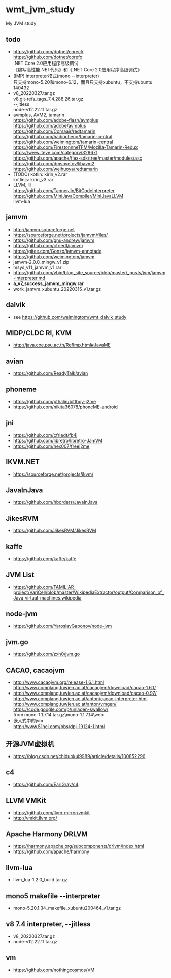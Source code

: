 # wmt_jvm_study
My JVM study

## todo  
* https://github.com/dotnet/coreclr  
https://github.com/dotnet/corefx  
.NET Core 2.0应用程序高级调试  
《编写高性能.NET代码》和《.NET Core 2.0应用程序高级调试》  
* (IMP) interpreter模式(mono --interpreter)  
只支持mono-5.20和mono-6.12，而且只支持xubuntu，不支持ubuntu 140432  
* v8_20220327.tar.gz  
v8.git-refs_tags_7.4.288.26.tar.gz  
--jitless  
node-v12.22.11.tar.gz  
* avmplus, AVM2, tamarin    
https://github.com/adobe-flash/avmplus  
https://github.com/adobe/avmplus  
https://github.com/Corsaair/redtamarin  
https://github.com/haibocheng/tamarin-central  
https://github.com/weimingtom/tamarin-central  
https://github.com/FirestonnneTFM/Mozilla-Tamarin-Redux  
https://www.iteye.com/category/328671  
https://github.com/apache/flex-sdk/tree/master/modules/asc  
https://github.com/dmsovetov/libavm2  
https://github.com/weihuoya/redtamarin  
* (TODO) kotlin: kirin_v2.rar  
kotlinjs: kirin_v3.rar  
* LLVM, lli    
https://github.com/TannerJin/BitCodeInterpreter  
https://github.com/MiniJavaCompiler/MiniJavaLLVM  
llvm-lua  

## jamvm  
* http://jamvm.sourceforge.net  
* https://sourceforge.net/projects/jamvm/files/  
* https://github.com/gnu-andrew/jamvm  
* https://github.com/cfriedt/jamvm  
* https://gitee.com/Gonzo/jamvm-annotade  
* https://github.com/weimingtom/jamvm  
* jamvm-2.0.0_mingw_v1.zip  
* msys_v11_jamvm_v1.rar  
* https://github.com/ybin/blog_site_source/blob/master/_posts/jvm/jamvm-interpreter.md  
* **a_v7_success_jamvm_mingw.rar**  
* work_jamvm_xubuntu_20220315_v1.tar.gz  

## dalvik  
* see https://github.com/weimingtom/wmt_dalvik_study  

## MIDP/CLDC RI, KVM    
* http://java.coe.psu.ac.th/RefImp.html#JavaME  

## avian  
* https://github.com/ReadyTalk/avian  

## phoneme  
* https://github.com/pthalin/bittboy-j2me  
* https://github.com/nikita36078/phoneME-android  

## jni  
* https://github.com/cfriedt/fb4j  
* https://github.com/libretro/libretro-JamVM  
* https://github.com/hex007/freej2me  

## IKVM.NET  
* https://sourceforge.net/projects/ikvm/  

## JavaInJava  
* https://github.com/hborders/JavaInJava  

## JikesRVM  
* https://github.com/JikesRVM/JikesRVM  

## kaffe  
* https://github.com/kaffe/kaffe  

## JVM List  
* https://github.com/FAMILIAR-project/VariCell/blob/master/WikipediaExtractor/output/Comparison_of_Java_virtual_machines.wikipedia  

## node-jvm  
* https://github.com/YaroslavGaponov/node-jvm  

## jvm.go  
* https://github.com/zxh0/jvm.go  

## CACAO, cacaojvm  
* http://www.cacaojvm.org/release-1.6.1.html  
http://www.complang.tuwien.ac.at/cacaojvm/download/cacao-1.6.1/  
* http://www.complang.tuwien.ac.at/cacaojvm/download/cacao-0.97/  
http://www.complang.tuwien.ac.at/anton/cacao-interpreter.html  
http://www.complang.tuwien.ac.at/anton/vmgen/  
https://code.google.com/p/unladen-swallow/  
from mono-1.1.7.14.tar.gz\mono-1.1.7.14\web  
* 嵌入式中的jvm  
http://www.51hei.com/bbs/dpj-19124-1.html  

## 开源JVM虚拟机  
* https://blog.csdn.net/chiduokui9989/article/details/100852296  

## c4  
* https://github.com/EarlGray/c4  

## LLVM VMKit  
* https://github.com/llvm-mirror/vmkit  
* http://vmkit.llvm.org/  

## Apache Harmony DRLVM  
* https://harmony.apache.org/subcomponents/drlvm/index.html  
* https://github.com/apache/harmony  

## llvm-lua  
* llvm_lua-1.2.0_build.tar.gz  

## mono5 makefile --interpreter    
* mono-5.20.1.34_makefile_xubuntu200464_v1.tar.gz  

## v8 7.4 interpreter, --jitless      
* v8_20220327.tar.gz  
* node-v12.22.11.tar.gz  

## vm  
* https://github.com/nothingcosmos/VM  

